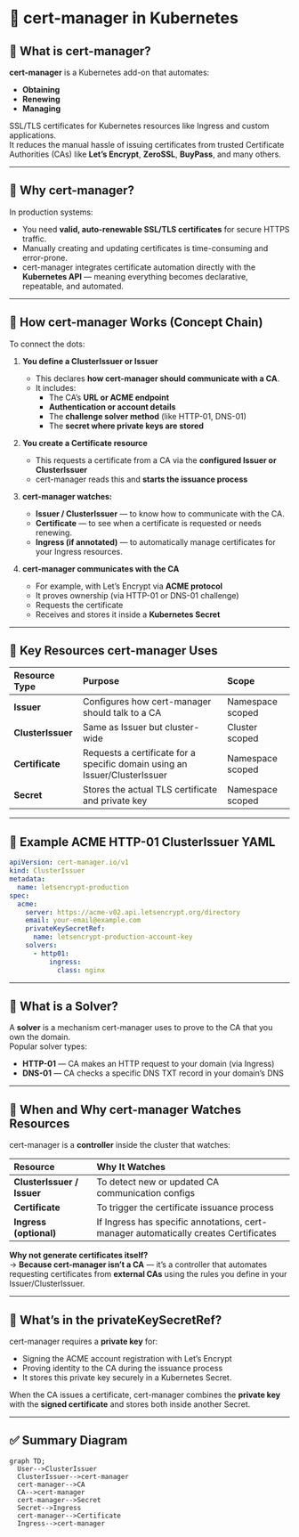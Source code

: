 # 📑 cert-manager in Kubernetes

## 📌 What is cert-manager?
**cert-manager** is a Kubernetes add-on that automates:
- **Obtaining**
- **Renewing**
- **Managing**

SSL/TLS certificates for Kubernetes resources like Ingress and custom applications.  
It reduces the manual hassle of issuing certificates from trusted Certificate Authorities (CAs) like **Let’s Encrypt**, **ZeroSSL**, **BuyPass**, and many others.

---

## 📌 Why cert-manager?
In production systems:
- You need **valid, auto-renewable SSL/TLS certificates** for secure HTTPS traffic.
- Manually creating and updating certificates is time-consuming and error-prone.
- cert-manager integrates certificate automation directly with the **Kubernetes API** — meaning everything becomes declarative, repeatable, and automated.

---

## 📌 How cert-manager Works (Concept Chain)
To connect the dots:
1. **You define a ClusterIssuer or Issuer**
   - This declares **how cert-manager should communicate with a CA**.
   - It includes:
     - The CA’s **URL or ACME endpoint**
     - **Authentication or account details**  
     - The **challenge solver method** (like HTTP-01, DNS-01)
     - The **secret where private keys are stored**

2. **You create a Certificate resource**
   - This requests a certificate from a CA via the **configured Issuer or ClusterIssuer**
   - cert-manager reads this and **starts the issuance process**

3. **cert-manager watches:**
   - **Issuer / ClusterIssuer** — to know how to communicate with the CA.
   - **Certificate** — to see when a certificate is requested or needs renewing.
   - **Ingress (if annotated)** — to automatically manage certificates for your Ingress resources.

4. **cert-manager communicates with the CA**
   - For example, with Let’s Encrypt via **ACME protocol**
   - It proves ownership (via HTTP-01 or DNS-01 challenge)
   - Requests the certificate
   - Receives and stores it inside a **Kubernetes Secret**

---

## 📌 Key Resources cert-manager Uses

| Resource Type   | Purpose | Scope |
|:----------------|:----------------|:--------|
| **Issuer**             | Configures how cert-manager should talk to a CA | Namespace scoped |
| **ClusterIssuer** | Same as Issuer but cluster-wide | Cluster scoped |
| **Certificate**       | Requests a certificate for a specific domain using an Issuer/ClusterIssuer | Namespace scoped |
| **Secret**               | Stores the actual TLS certificate and private key | Namespace scoped |

---

## 📌 Example ACME HTTP-01 ClusterIssuer YAML

```yaml
apiVersion: cert-manager.io/v1
kind: ClusterIssuer
metadata:
  name: letsencrypt-production
spec:
  acme:
    server: https://acme-v02.api.letsencrypt.org/directory
    email: your-email@example.com
    privateKeySecretRef:
      name: letsencrypt-production-account-key
    solvers:
      - http01:
          ingress:
            class: nginx
```

---

## 📌 What is a Solver?
A **solver** is a mechanism cert-manager uses to prove to the CA that you own the domain.  
Popular solver types:
- **HTTP-01** — CA makes an HTTP request to your domain (via Ingress)
- **DNS-01** — CA checks a specific DNS TXT record in your domain’s DNS

---

## 📌 When and Why cert-manager Watches Resources  
cert-manager is a **controller** inside the cluster that watches:

| Resource | Why It Watches |
|:------------|:----------------------------|
| **ClusterIssuer / Issuer** | To detect new or updated CA communication configs |
| **Certificate** | To trigger the certificate issuance process |
| **Ingress (optional)** | If Ingress has specific annotations, cert-manager automatically creates Certificates |

**Why not generate certificates itself?**  
→ **Because cert-manager isn’t a CA** — it’s a controller that automates requesting certificates from **external CAs** using the rules you define in your Issuer/ClusterIssuer.

---

## 📌 What’s in the privateKeySecretRef?  
cert-manager requires a **private key** for:
- Signing the ACME account registration with Let’s Encrypt  
- Proving identity to the CA during the issuance process  
- It stores this private key securely in a Kubernetes Secret.

When the CA issues a certificate, cert-manager combines the **private key** with the **signed certificate** and stores both inside another Secret.

---

## ✅ Summary Diagram  
```mermaid
graph TD;
  User-->ClusterIssuer
  ClusterIssuer-->cert-manager
  cert-manager-->CA
  CA-->cert-manager
  cert-manager-->Secret
  Secret-->Ingress
  cert-manager-->Certificate
  Ingress-->cert-manager
```


